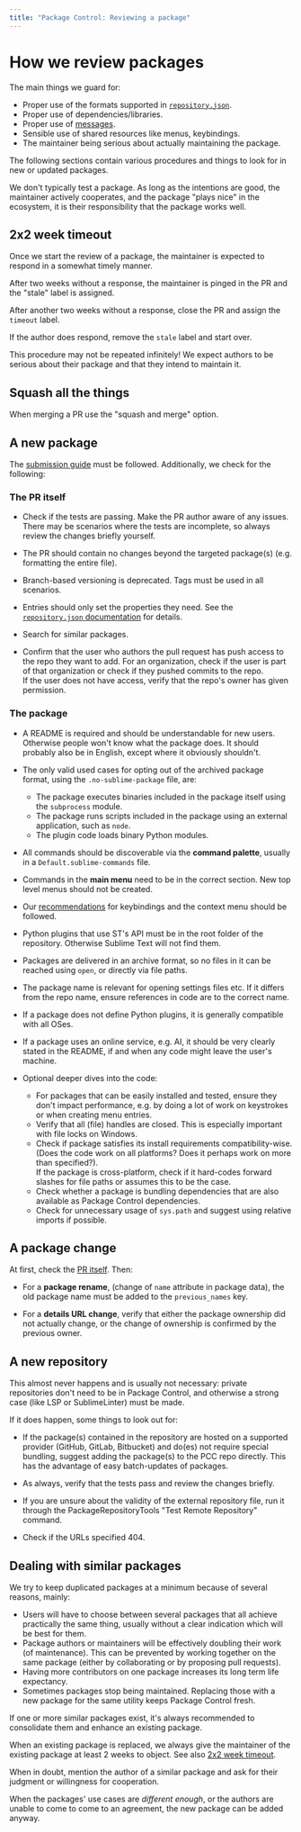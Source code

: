 ```yaml
---
title: "Package Control: Reviewing a package"
---
```


<!-- Original: -->
<!-- https://github.com/wbond/package_control_channel/wiki#reviewing-a-package-addition -->


# How we review packages

The main things we guard for:

- Proper use of the formats supported in [`repository.json`][repo].
- Proper use of dependencies/libraries.
- Proper use of [messages][msg].
- Sensible use of shared resources like menus, keybindings.
- The maintainer being serious about actually maintaining the package.

The following sections contain various procedures
and things to look for in new or updated packages.

We don't typically test a package.
As long as the intentions are good,
the maintainer actively cooperates,
and the package "plays nice" in the ecosystem,
it is their responsibility that the package works well.

[msg]: pc_messages.html


## 2x2 week timeout

Once we start the review of a package,
the maintainer is expected to respond in a somewhat timely manner.

After two weeks without a response,
the maintainer is pinged in the PR
and the "stale" label is assigned.

After another two weeks without a response,
close the PR and assign the `timeout` label.

If the author does respond,
remove the `stale` label
and start over.

This procedure may not be repeated infinitely!
We expect authors to be serious about their package
and that they intend to maintain it.


## Squash all the things

When merging a PR use the "squash and merge" option.


## A new package

The [submission guide][submit] must be followed.
Additionally, we check for the following:

[submit]: pc_submitting.html


### The PR itself

* Check if the tests are passing.
  Make the PR author aware of any issues.
  There may be scenarios
  where the tests are incomplete,
  so always review the changes briefly yourself.

* The PR should contain no changes
  beyond the targeted package(s)
  (e.g. formatting the entire file).

* Branch-based versioning is deprecated.
  Tags must be used in all scenarios.

* Entries should only set the properties they need.
  See the [`repository.json` documentation][repo] for details.
 
* Search for similar packages.

* Confirm that the user who authors the pull request
  has push access to the repo they want to add.
  For an organization,
  check if the user is part of that organization
  or check if they pushed commits to the repo.  
  If the user does not have access,
  verify that the repo's owner has given permission.


### The package

* A README is required
  and should be understandable for new users.
  Otherwise people won't know what the package does.
  It should probably also be in English,
  except where it obviously shouldn't.

* The only valid used cases for opting out of the archived package format,
  using the `.no-sublime-package` file,
  are:

  - The package executes binaries
    included in the package itself
    using the `subprocess` module.
  - The package runs scripts
    included in the package
    using an external application,
    such as `node`.
  - The plugin code loads binary Python modules.

* All commands should be discoverable
  via the **command palette**,
  usually in a `Default.sublime-commands` file.

* Commands in the **main menu**
  need to be in the correct section.
  New top level menus should not be created.

* Our [recommendations][recs] for keybindings and the context menu
  should be followed.

* Python plugins that use ST's API
  must be in the root folder of the repository.
  Otherwise Sublime Text will not find them.

* Packages are delivered in an archive format,
  so no files in it can be reached using `open`,
  or directly via file paths.

* The package name is relevant for opening settings files etc.
  If it differs from the repo name,
  ensure references in code are to the correct name.

* If a package does not define Python plugins,
  it is generally compatible with all OSes.

* If a package uses an online service, e.g. AI,
  it should be very clearly stated in the README,
  if and when any code might leave the user's machine.

* Optional deeper dives into the code:

  - For packages that can be easily installed and tested,
    ensure they don't impact performance,
    e.g. by doing a lot of work on keystrokes
    or when creating menu entries.
  - Verify that all (file) handles are closed.
    This is especially important with file locks on Windows.
  - Check if package satisfies
    its install requirements compatibility-wise.
    (Does the code work on all platforms?
    Does it perhaps work on more than specified?).  
    If the package is cross-platform,
    check if it hard-codes forward slashes for file paths
    or assumes this to be the case.
  - Check whether a package is bundling dependencies
    that are also available as Package Control dependencies.
  - Check for unnecessary usage of `sys.path`
    and suggest using relative imports if possible.


[recs]: pc_submitting.html#things-that-help-your-submission-get-approved-more-quickly


## A package change

At first, check the [PR itself](#the-pr-itself).
Then:

* For a **package rename**,
  (change of `name` attribute in package data),
  the old package name must be added to the `previous_names` key.

* For a **details URL change**,
  verify that either the package ownership did not actually change,
  or the change of ownership is confirmed by the previous owner.


## A new repository

This almost never happens and is usually not necessary:
private repositories don't need to be in Package Control,
and otherwise a strong case (like LSP or SublimeLinter) must be made.

If it does happen, some things to look out for:

* If the package(s) contained in the repository
  are hosted on a supported provider
  (GitHub, GitLab, Bitbucket)
  and do(es) not require special bundling,
  suggest adding the package(s)
  to the PCC repo directly.
  This has the advantage of easy batch-updates of packages.

* As always, verify that the tests pass
  and review the changes briefly.

* If you are unsure about the validity
  of the external repository file,
  run it through the PackageRepositoryTools
  "Test Remote Repository" command.

* Check if the URLs specified 404.


## Dealing with similar packages

We try to keep duplicated packages at a minimum
because of several reasons, mainly:

- Users will have to choose between several packages
  that all achieve practically the same thing,
  usually without a clear indication which will be best for them.
- Package authors or maintainers will be effectively doubling their work
  (of maintenance).
  This can be prevented by working together on the same package
  (either by collaborating or by proposing pull requests).
- Having more contributors on one package
  increases its long term life expectancy.
- Sometimes packages stop being maintained.
  Replacing those with a new package for the same utility
  keeps Package Control fresh.

If one or more similar packages exist,
it's always recommended to consolidate them and
enhance an existing package.

When an existing package is replaced,
we always give the maintainer of the existing package
at least 2 weeks to object. See also [2x2 week timeout][2x2].

When in doubt,
mention the author of a similar package
and ask for their judgment or willingness for cooperation.

When the packages' use cases are *different enough*,
or the authors are unable to come to come to an agreement,
the new package can be added anyway.

[2x2]: #_2x2-week-timeout
[repo]: pc_repository.html
